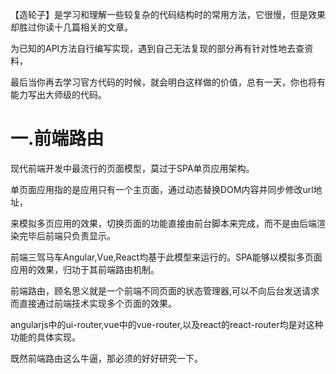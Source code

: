 【造轮子】是学习和理解一些较复杂的代码结构时的常用方法，它很慢，但是效果却胜过你读十几篇相关的文章。

为已知的API方法自行编写实现，遇到自己无法复现的部分再有针对性地去查资料，

最后当你再去学习官方代码的时候，就会明白这样做的价值，总有一天，你也将有能力写出大师级的代码。

# 一.前端路由
现代前端开发中最流行的页面模型，莫过于SPA单页应用架构。

单页面应用指的是应用只有一个主页面，通过动态替换DOM内容并同步修改url地址，

来模拟多页应用的效果，切换页面的功能直接由前台脚本来完成，而不是由后端渲染完毕后前端只负责显示。

前端三驾马车Angular,Vue,React均基于此模型来运行的。SPA能够以模拟多页面应用的效果，归功于其前端路由机制。

前端路由，顾名思义就是一个前端不同页面的状态管理器,可以不向后台发送请求而直接通过前端技术实现多个页面的效果。

angularjs中的ui-router,vue中的vue-router,以及react的react-router均是对这种功能的具体实现。

既然前端路由这么牛逼，那必须的好好研究一下。

